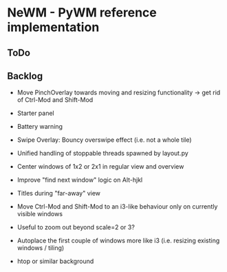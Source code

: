 # NeWM - PyWM reference implementation

## ToDo


## Backlog

- Move PinchOverlay towards moving and resizing functionality -> get rid of Ctrl-Mod and Shift-Mod
- Starter panel
- Battery warning
- Swipe Overlay: Bouncy overswipe effect (i.e. not a whole tile)
- Unified handling of stoppable threads spawned by layout.py

- Center windows of 1x2 or 2x1 in regular view and overview
- Improve "find next window" logic on Alt-hjkl
- Titles during "far-away" view
- Move Ctrl-Mod and Shift-Mod to an i3-like behaviour only on currently visible windows
- Useful to zoom out beyond scale=2 or 3?
- Autoplace the first couple of windows more like i3 (i.e. resizing existing windows / tiling)
- htop or similar background

